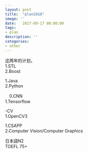 ```yaml
---
layout: post
title:  "plan2018"
image: ''
date:   2017-09-17 00:00:00
tags:
- plan
description: ''
categories:
- other
---
```



这两年的计划。    
  1.STL  
  2.Boost  
  
  1.Java  
  2.Python
  
　0.CNN  
  1.Tensorflow          
   
-CV  
  1.OpenCV3
    
  1.CSAPP   
  2.Computer Vision/Computer Graphics  
  
  日本語N2  
  TOEFL 75+
